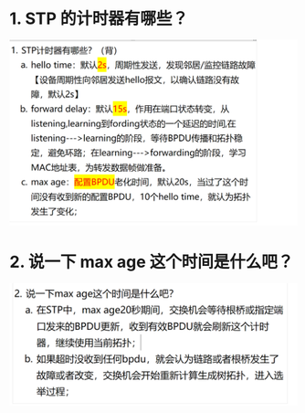 # 1. STP 的计时器有哪些？

![alt text](images/面试题---STP的计时器/image.png)

# 2. 说一下 max age 这个时间是什么吧？

![alt text](images/面试题---STP的计时器/image-1.png)
